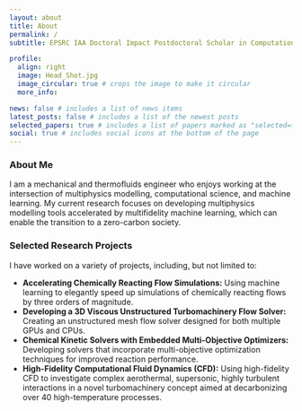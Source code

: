 ```yaml
---
layout: about
title: About
permalink: /
subtitle: EPSRC IAA Doctoral Impact Postdoctoral Scholar in Computational Engineering at University of Oxford in the <a href="https://rosic-group.github.io/rosic-group/"> Sustainable Thermal Energy and Power Systems </a> Group (The Rosic Group) of the <a href="https://oti.eng.ox.ac.uk/">Oxford Thermofluids Institute</a> and the Drapers Company Junior Research <a href="https://www.st-annes.ox.ac.uk/cpt_people/rubini-dylan/">Fellow</a> in Engineering.

profile:
  align: right
  image: Head_Shot.jpg
  image_circular: true # crops the image to make it circular
  more_info:

news: false # includes a list of news items
latest_posts: false # includes a list of the newest posts
selected_papers: true # includes a list of papers marked as "selected={true}"
social: true # includes social icons at the bottom of the page
---
```


### **About Me**  
I am a mechanical and thermofluids engineer who enjoys working at the intersection of multiphysics modelling, computational science, and machine learning. My current research focuses on developing multiphysics modelling tools accelerated by multifidelity machine learning, which can enable the transition to a zero-carbon society.

### **Selected Research Projects**  
I have worked on a variety of projects, including, but not limited to:

- **Accelerating Chemically Reacting Flow Simulations:** Using machine learning to elegantly speed up simulations of chemically reacting flows by three orders of magnitude.
- **Developing a 3D Viscous Unstructured Turbomachinery Flow Solver:** Creating an unstructured mesh flow solver designed for both multiple GPUs and CPUs.
- **Chemical Kinetic Solvers with Embedded Multi-Objective Optimizers:** Developing solvers that incorporate multi-objective optimization techniques for improved reaction performance.
- **High-Fidelity Computational Fluid Dynamics (CFD):** Using high-fidelity CFD to investigate complex aerothermal, supersonic, highly turbulent interactions in a novel turbomachinery concept aimed at decarbonizing over 40 high-temperature processes.

<!-- Write your biography here. Tell the world about yourself. Link to your favorite [subreddit](http://reddit.com). You can put a picture in, too. The code is already in, just name your picture `prof_pic.jpg` and put it in the `img/` folder.

Put your address / P.O. box / other info right below your picture. You can also disable any of these elements by editing `profile` property of the YAML header of your `_pages/about.md`. Edit `_bibliography/papers.bib` and Jekyll will render your [publications page](/al-folio/publications/) automatically.

Link to your social media connections, too. This theme is set up to use [Font Awesome icons](https://fontawesome.com/) and [Academicons](https://jpswalsh.github.io/academicons/), like the ones below. Add your Facebook, Twitter, LinkedIn, Google Scholar, or just disable all of them.
 -->
